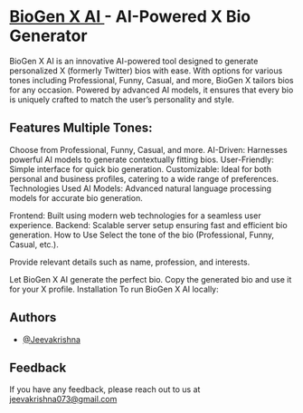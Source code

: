 # [BioGen X AI ](https://biogenx.vercel.app/) - AI-Powered X Bio Generator

BioGen X AI is an innovative AI-powered tool designed to generate personalized X (formerly Twitter) bios with ease. With options for various tones including Professional, Funny, Casual, and more, BioGen X tailors bios for any occasion. Powered by advanced AI models, it ensures that every bio is uniquely crafted to match the user’s personality and style.

## Features Multiple Tones: 

Choose from Professional, Funny, Casual, and more. AI-Driven: Harnesses powerful AI models to generate contextually fitting bios. User-Friendly: Simple interface for quick bio generation. Customizable: Ideal for both personal and business profiles, catering to a wide range of preferences. Technologies Used AI Models: Advanced natural language processing models for accurate bio generation. 

Frontend: Built using modern web technologies for a seamless user experience. Backend: Scalable server setup ensuring fast and efficient bio generation. How to Use Select the tone of the bio (Professional, Funny, Casual, etc.). 

Provide relevant details such as name, profession, and interests. 

Let BioGen X AI generate the perfect bio. Copy the generated bio and use it for your X profile. Installation To run BioGen X AI locally:





## Authors

- [@Jeevakrishna](https://github.com/Jeevakrishna)


## Feedback

If you have any feedback, please reach out to us at jeevakrishna073@gmail.com

